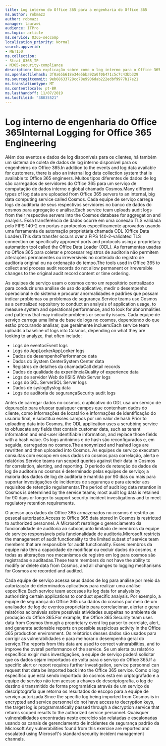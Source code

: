```yaml
---
title: Log interno do Office 365 para a engenharia do Office 365
ms.author: robmazz
author: robmazz
manager: laurawi
audience: ITPro
ms.topic: article
ms.service: O365-seccomp
localization_priority: Normal
search.appverid:
- MET150
ms.collection:
- Strat_O365_IP
- M365-security-compliance
description: Uma explicação sobre como o log interno para o Office 365 Engineering Teams funciona.
ms.openlocfilehash: 3f0a65b618e34e5bba92a0f0b471c5c7c43bb329
ms.sourcegitcommit: 9eb68633728cc78e9906dab222edbf9977b17e21
ms.translationtype: MT
ms.contentlocale: pt-BR
ms.lasthandoff: 11/07/2019
ms.locfileid: "38035521"
---
```

# <a name="internal-logging-for-office-365-engineering"></a><span data-ttu-id="af156-103">Log interno de engenharia do Office 365</span><span class="sxs-lookup"><span data-stu-id="af156-103">Internal Logging for Office 365 Engineering</span></span>

<span data-ttu-id="af156-104">Além dos eventos e dados de log disponíveis para os clientes, há também um sistema de coleta de dados de log interno disponível para os engenheiros do Office 365.</span><span class="sxs-lookup"><span data-stu-id="af156-104">In addition to the events and log data available for customers, there is also an internal log data collection system that is available to Office 365 engineers.</span></span> <span data-ttu-id="af156-105">Muitos tipos diferentes de dados de log são carregados de servidores do Office 365 para um serviço de computação de dados interno e global chamado Cosmos.</span><span class="sxs-lookup"><span data-stu-id="af156-105">Many different types of log data are uploaded from Office 365 servers to an internal, big data computing service called Cosmos.</span></span> <span data-ttu-id="af156-106">Cada equipe de serviço carrega logs de auditoria de seus respectivos servidores no banco de dados do cosmos para agregação e análise.</span><span class="sxs-lookup"><span data-stu-id="af156-106">Each service team uploads audit logs from their respective servers into the Cosmos database for aggregation and analysis.</span></span> <span data-ttu-id="af156-107">Essa transferência de dados ocorre em uma conexão TLS validada pelo FIPS 140-2 em portas e protocolos especificamente aprovados usando uma ferramenta de automação proprietária chamada ODL (Office Data Loader).</span><span class="sxs-lookup"><span data-stu-id="af156-107">This data transfer occurs over a FIPS 140-2-validated TLS connection on specifically approved ports and protocols using a proprietary automation tool called the Office Data Loader (ODL).</span></span> <span data-ttu-id="af156-108">As ferramentas usadas no Office 365 para coletar e processar registros de auditoria não permitem alterações permanentes ou irreversíveis no conteúdo do registro de auditoria original ou na ordenação do tempo.</span><span class="sxs-lookup"><span data-stu-id="af156-108">The tools used in Office 365 to collect and process audit records do not allow permanent or irreversible changes to the original audit record content or time ordering.</span></span>

<span data-ttu-id="af156-109">As equipes de serviço usam o cosmos como um repositório centralizado para conduzir uma análise de uso do aplicativo, medir o desempenho operacional e do sistema e procurar anormalidades e padrões que possam indicar problemas ou problemas de segurança.</span><span class="sxs-lookup"><span data-stu-id="af156-109">Service teams use Cosmos as a centralized repository to conduct an analysis of application usage, to measure system and operational performance, and to look for abnormalities and patterns that may indicate problems or security issues.</span></span> <span data-ttu-id="af156-110">Cada equipe de serviço carrega uma linha de base de logs no cosmos, dependendo do que estão procurando analisar, que geralmente incluem:</span><span class="sxs-lookup"><span data-stu-id="af156-110">Each service team uploads a baseline of logs into Cosmos, depending on what they are looking to analyze, that often include:</span></span>

- <span data-ttu-id="af156-111">Logs de eventos</span><span class="sxs-lookup"><span data-stu-id="af156-111">Event logs</span></span>
- <span data-ttu-id="af156-112">Logs do AppLocker</span><span class="sxs-lookup"><span data-stu-id="af156-112">AppLocker logs</span></span>
- <span data-ttu-id="af156-113">Dados de desempenho</span><span class="sxs-lookup"><span data-stu-id="af156-113">Performance data</span></span>
- <span data-ttu-id="af156-114">Dados do System Center</span><span class="sxs-lookup"><span data-stu-id="af156-114">System Center data</span></span>
- <span data-ttu-id="af156-115">Registros de detalhes da chamada</span><span class="sxs-lookup"><span data-stu-id="af156-115">Call detail records</span></span>
- <span data-ttu-id="af156-116">Dados de qualidade da experiência</span><span class="sxs-lookup"><span data-stu-id="af156-116">Quality of experience data</span></span>
- <span data-ttu-id="af156-117">Logs de servidor Web do IIS</span><span class="sxs-lookup"><span data-stu-id="af156-117">IIS Web Server logs</span></span>
- <span data-ttu-id="af156-118">Logs do SQL Server</span><span class="sxs-lookup"><span data-stu-id="af156-118">SQL Server logs</span></span>
- <span data-ttu-id="af156-119">Dados de syslog</span><span class="sxs-lookup"><span data-stu-id="af156-119">Syslog data</span></span>
- <span data-ttu-id="af156-120">Logs de auditoria de segurança</span><span class="sxs-lookup"><span data-stu-id="af156-120">Security audit logs</span></span>

<span data-ttu-id="af156-121">Antes de carregar dados no cosmos, o aplicativo do ODL usa um serviço de depuração para ofuscar quaisquer campos que contenham dados do cliente, como informações de locatário e informações de identificação do usuário final, e substitua esses campos por um valor de hash.</span><span class="sxs-lookup"><span data-stu-id="af156-121">Prior to uploading data into Cosmos, the ODL application uses a scrubbing service to obfuscate any fields that contain customer data, such as tenant information and end-user identifiable information, and replace those fields with a hash value.</span></span> <span data-ttu-id="af156-122">Os logs anônimos e de hash são reconfigurados e, em seguida, carregados no cosmos.</span><span class="sxs-lookup"><span data-stu-id="af156-122">The anonymized and hashed logs are rewritten and then uploaded into Cosmos.</span></span> <span data-ttu-id="af156-123">As equipes de serviço executam consultas com escopo em seus dados no cosmos para correlação, alerta e relatórios.</span><span class="sxs-lookup"><span data-stu-id="af156-123">Service teams run scoped queries against their data in Cosmos for correlation, alerting, and reporting.</span></span> <span data-ttu-id="af156-124">O período de retenção de dados de log de auditoria no cosmos é determinado pelas equipes de serviço; a maioria dos dados de log de auditoria é mantida por 90 dias ou mais para suportar investigações de incidentes de segurança e para atender aos requisitos de retenção regulamentar.</span><span class="sxs-lookup"><span data-stu-id="af156-124">The period of audit log data retention in Cosmos is determined by the service teams; most audit log data is retained for 90 days or longer to support security incident investigations and to meet regulatory retention requirements.</span></span>

<span data-ttu-id="af156-125">O acesso aos dados do Office 365 armazenados no cosmos é restrito ao pessoal autorizado.</span><span class="sxs-lookup"><span data-stu-id="af156-125">Access to Office 365 data stored in Cosmos is restricted to authorized personnel.</span></span> <span data-ttu-id="af156-126">A Microsoft restringe o gerenciamento da funcionalidade de auditoria ao subconjunto limitado de membros da equipe de serviço responsáveis pela funcionalidade de auditoria.</span><span class="sxs-lookup"><span data-stu-id="af156-126">Microsoft restricts the management of audit functionality to the limited subset of service team members that are responsible for audit functionality.</span></span> <span data-ttu-id="af156-127">Esses membros da equipe não têm a capacidade de modificar ou excluir dados do cosmos, e todas as alterações nos mecanismos de registro em log para cosmos são registradas e auditadas.</span><span class="sxs-lookup"><span data-stu-id="af156-127">These team members do not have the ability to modify or delete data from Cosmos, and all changes to logging mechanisms for Cosmos are recorded and audited.</span></span>

<span data-ttu-id="af156-128">Cada equipe de serviço acessa seus dados de log para análise por meio da autorização de determinados aplicativos para realizar uma análise específica.</span><span class="sxs-lookup"><span data-stu-id="af156-128">Each service team accesses its log data for analysis by authorizing certain applications to conduct specific analysis.</span></span> <span data-ttu-id="af156-129">Por exemplo, a equipe de segurança do Office 365 usa dados do cosmos por meio de um analisador de log de eventos proprietário para correlacionar, alertar e gerar relatórios acionáveis sobre possíveis atividades suspeitas no ambiente de produção do Office 365.</span><span class="sxs-lookup"><span data-stu-id="af156-129">For example, the Office 365 Security team uses data from Cosmos through a proprietary event log parser to correlate, alert, and generate actionable reports on possible suspicious activity in the Office 365 production environment.</span></span> <span data-ttu-id="af156-130">Os relatórios desses dados são usados para corrigir as vulnerabilidades e para melhorar o desempenho geral do serviço.</span><span class="sxs-lookup"><span data-stu-id="af156-130">The reports from this data are used to correct vulnerabilities, and to improve the overall performance of the service.</span></span> <span data-ttu-id="af156-131">Se um alerta ou relatório específico exigir mais investigações, a equipe de serviço poderá solicitar que os dados sejam importados de volta para o serviço do Office 365.</span><span class="sxs-lookup"><span data-stu-id="af156-131">If a specific alert or report requires further investigation, service personnel can request that data be imported back into the Office 365 service.</span></span> <span data-ttu-id="af156-132">Como o log específico que está sendo importado do cosmos está em criptografado e a equipe de serviço não tem acesso a chaves de descriptografia, o log de destino é transmitido de forma programática através de um serviço de descriptografia que retorna os resultados do escopo para a equipe de serviço autorizada.</span><span class="sxs-lookup"><span data-stu-id="af156-132">Since the specific log being imported from Cosmos is in encrypted and service personnel do not have access to decryption keys, the target log is programmatically passed through a decryption service that returns scoped results to the authorized service personnel.</span></span> <span data-ttu-id="af156-133">Quaisquer vulnerabilidades encontradas neste exercício são relatadas e escalonadas usando os canais de gerenciamento de incidentes de segurança padrão da Microsoft.</span><span class="sxs-lookup"><span data-stu-id="af156-133">Any vulnerabilities found from this exercise are reported and escalated using Microsoft's standard security incident management channels.</span></span>
